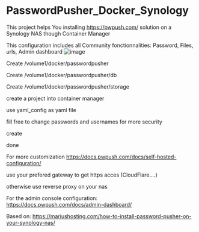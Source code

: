# PasswordPusher_Docker_Synology

This project helps You installing https://pwpush.com/ solution on a Synology NAS though Container Manager

This configuration includes all Community fonctionnalities: Password, Files, urls, Admin dashboard
![image](https://github.com/user-attachments/assets/6326daf6-29d7-4eda-b2a3-8cd4b57d5ae6)


Create /volume1/docker/passwordpusher

Create /volume1/docker/passwordpusher/db

Create /volume1/docker/passwordpusher/storage

create a project into container manager

use yaml_config as yaml file

fill free to change passwords and usernames for more security

create

done

For more customization https://docs.pwpush.com/docs/self-hosted-configuration/


use your prefered gateway to get https acces (CloudFlare....)

otherwise use reverse proxy on your nas

For the admin console configuration: https://docs.pwpush.com/docs/admin-dashboard/

Based on: https://mariushosting.com/how-to-install-password-pusher-on-your-synology-nas/
